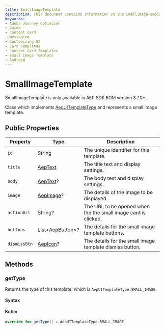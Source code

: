 ```yaml
---
title: SmallImageTemplate
description: This document contains information on the SmallImageTemplate class.
keywords:
- Adobe Journey Optimizer
- Guide
- Content Card
- Messaging
- Customizing UI
- Card Templates
- Content Card Templates
- Small Image Template
- Android
---
```


# SmallImageTemplate

<InlineAlert variant="info" slots="text"/>

SmallImageTemplate is only available in AEP SDK BOM version 3.7.0+.

Class which implements [AepUITemplateType](./aepuitemplatetype) and represents a small Image template.

## Public Properties

| Property     | Type                               | Description                                                  |
| ------------ | ---------------------------------- | ------------------------------------------------------------ |
| `id`         | String                             | The unique identifier for this template.                     |
| `title`      | [AepText](./aeptext.md)            | The title text and display settings.                         |
| `body`       | [AepText](./aeptext.md)?           | The body text and display settings.                          |
| `image`      | [AepImage](./aepimage.md)?         | The details of the image to be displayed.                    |
| `actionUrl`  | String?                            | The URL to be opened when the the small image card is clicked. |
| `buttons`    | List<[AepButton](./aepbutton.md)>? | The details for the small image template buttons.            |
| `dismissBtn` | [AepIcon](./aepicon.md)?           | The details for the small image template dismiss button.     |

## Methods

### getType

Returns the type of this template, which is `AepUITemplateType.SMALL_IMAGE`.

#### Syntax

<CodeBlock slots="heading, code" repeat="1" languages="Kotlin" />

#### Kotlin

``` kotlin
override fun getType() = AepUITemplateType.SMALL_IMAGE
```
